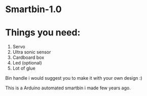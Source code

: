 # Smartbin-1.0

# Things you need:
1. Servo
2. Ultra sonic sensor
3. Cardboard box
4. Led (optional)
5. Lot of glue

Bin handle i would suggest you to make it with your own design :)

This is a Arduino automated smartbin i made few years ago.
